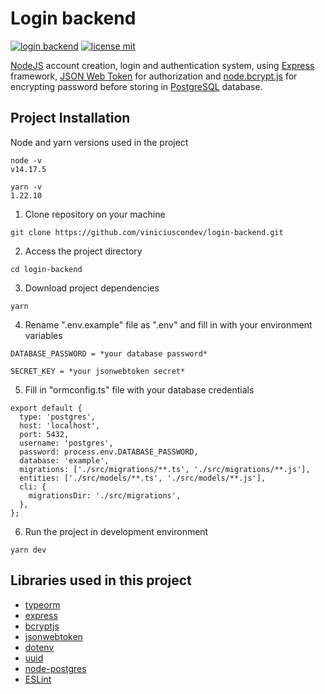 # Login backend
[![login backend](https://img.shields.io/badge/viniciuscondev-login--backend-blue)](https://github.com/viniciuscondev/login-backend)
[![license mit](https://img.shields.io/github/license/viniciuscondev/login-backend?color=blue)](https://github.com/viniciuscondev/login-backend/blob/main/LICENSE)

[NodeJS](https://github.com/nodejs/node) account creation, login and authentication system, using [Express](https://github.com/expressjs/express) framework, [JSON Web Token](https://github.com/auth0/node-jsonwebtoken) for authorization and [node.bcrypt.js](https://github.com/kelektiv/node.bcrypt.js) for encrypting password before storing in [PostgreSQL](https://github.com/postgres/postgres) database.

## Project Installation ##

Node and yarn versions used in the project
```
node -v
v14.17.5

yarn -v
1.22.10
```

1. Clone repository on your machine

```
git clone https://github.com/viniciuscondev/login-backend.git
```

2. Access the project directory

```
cd login-backend
```

3. Download project dependencies

```
yarn
```

4. Rename ".env.example" file as ".env" and fill in with your environment variables

```
DATABASE_PASSWORD = *your database password*

SECRET_KEY = *your jsonwebtoken secret*
```

5. Fill in "ormconfig.ts" file with your database credentials

```
export default {
  type: 'postgres',
  host: 'localhost',
  port: 5432,
  username: 'postgres',
  password: process.env.DATABASE_PASSWORD,
  database: 'example',
  migrations: ['./src/migrations/**.ts', './src/migrations/**.js'],
  entities: ['./src/models/**.ts', './src/models/**.js'],
  cli: {
    migrationsDir: './src/migrations',
  },
};
```

6. Run the project in development environment

```
yarn dev
```

## Libraries used in this project ##

* [typeorm](https://github.com/typeorm/typeorm)
* [express](https://github.com/expressjs/express)
* [bcryptjs](https://github.com/kelektiv/node.bcrypt.js)
* [jsonwebtoken](https://github.com/auth0/node-jsonwebtoken)
* [dotenv](https://github.com/motdotla/dotenv)
* [uuid](https://github.com/uuidjs/uuid)
* [node-postgres](https://github.com/brianc/node-postgres)
* [ESLint](https://github.com/eslint/eslint)

